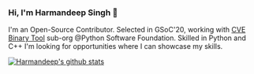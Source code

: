 ### Hi, I'm Harmandeep Singh 👋

I'm an Open-Source Contributor. Selected in GSoC'20, working with [CVE Binary Tool](https://github.com/intel/cve-bin-tool) sub-org @Python Software Foundation. Skilled in Python and C++ I'm looking for opportunities where I can showcase my skills. 


<!--
- 🔭 I’m currently working on ... [CVE Binary Tool](https://github.com/intel/cve-bin-tool)
- 🌱 I’m currently learning ... Selenium
- 👯 I’m looking to collaborate on ... Python
- 🤔 I’m looking for help with ... Finding Carrer Opportunity 
- 💬 Ask me about ... Anything
- 📫 How to reach me: ... [Gmail](singh.hrmn98@gmail.com), [LinkedIn](https://www.linkedin.com/in/harmandeepsingh7/)

- 😄 Pronouns: ... 
- ⚡ Fun fact: ... 
-->
[![Harmandeep's github stats](https://github-readme-stats.vercel.app/api?username=SinghHrmn&theme=onedark)](https://github.com/anuraghazra/github-readme-stats)
